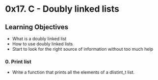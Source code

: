 # 0x17. C - Doubly linked lists

## Learning Objectives

- What is a doubly linked list  
- How to use doubly linked lists  
- Start to look for the right source of information without too much help 

### 0. Print list
* Write a function that prints all the elements of a dlistint_t list.

